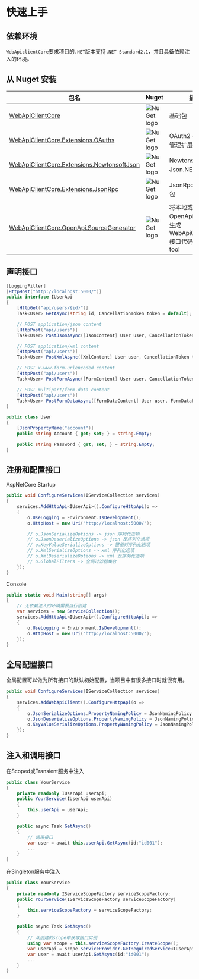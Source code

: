 ﻿# 快速上手

## 依赖环境

`WebApiclientCore`要求项目的`.NET`版本支持`.NET Standard2.1`，并且具备依赖注入的环境。

## 从 Nuget 安装

| 包名                                                                                                                    | Nuget                                                                                   | 描述                                                                      |
| ----------------------------------------------------------------------------------------------------------------------- | --------------------------------------------------------------------------------------- | ------------------------------------------------------------------------- |
| [WebApiClientCore](https://www.nuget.org/packages/WebApiClientCore)                                                     | ![NuGet logo](https://buildstats.info/nuget/WebApiClientCore)                           | 基础包                                                                    |
| [WebApiClientCore.Extensions.OAuths](https://www.nuget.org/packages/WebApiClientCore.Extensions.OAuths)                 | ![NuGet logo](https://buildstats.info/nuget/WebApiClientCore.Extensions.OAuths)         | OAuth2 与 token 管理扩展包                                                |
| [WebApiClientCore.Extensions.NewtonsoftJson](https://www.nuget.org/packages/WebApiClientCore.Extensions.NewtonsoftJson) | ![NuGet logo](https://buildstats.info/nuget/WebApiClientCore.Extensions.NewtonsoftJson) | Newtonsoft 的 Json.NET 扩展包                                                           |
| [WebApiClientCore.Extensions.JsonRpc](https://www.nuget.org/packages/WebApiClientCore.Extensions.JsonRpc)               | ![NuGet logo](https://buildstats.info/nuget/WebApiClientCore.Extensions.JsonRpc)        | JsonRpc 调用扩展包                                                        |
| [WebApiClientCore.OpenApi.SourceGenerator](https://www.nuget.org/packages/WebApiClientCore.OpenApi.SourceGenerator)     | ![NuGet logo](https://buildstats.info/nuget/WebApiClientCore.OpenApi.SourceGenerator)   | 将本地或远程 OpenApi 文档解析生成 WebApiClientCore 接口代码的 dotnet tool |

## 声明接口

```csharp
[LoggingFilter]
[HttpHost("http://localhost:5000/")]
public interface IUserApi
{
    [HttpGet("api/users/{id}")]
    Task<User> GetAsync(string id, CancellationToken token = default);

    // POST application/json content
    [HttpPost("api/users")]
    Task<User> PostJsonAsync([JsonContent] User user, CancellationToken token = default);

    // POST application/xml content
    [HttpPost("api/users")]
    Task<User> PostXmlAsync([XmlContent] User user, CancellationToken token = default);

    // POST x-www-form-urlencoded content
    [HttpPost("api/users")]
    Task<User> PostFormAsync([FormContent] User user, CancellationToken token = default);

    // POST multipart/form-data content
    [HttpPost("api/users")]
    Task<User> PostFormDataAsync([FormDataContent] User user, FormDataFile avatar, CancellationToken token = default);
}

public class User
{ 
    [JsonPropertyName("account")]
    public string Account { get; set; } = string.Empty;

    public string Password { get; set; } = string.Empty;
}
```

## 注册和配置接口

AspNetCore Startup

```csharp
public void ConfigureServices(IServiceCollection services)
{
    services.AddHttpApi<IUserApi>().ConfigureHttpApi(o =>
    {
        o.UseLogging = Environment.IsDevelopment();
        o.HttpHost = new Uri("http://localhost:5000/");

        // o.JsonSerializeOptions -> json 序列化选项
        // o.JsonDeserializeOptions -> json 反序列化选项
        // o.KeyValueSerializeOptions -> 键值对序列化选项
        // o.XmlSerializeOptions -> xml 序列化选项
        // o.XmlDeserializeOptions -> xml 反序列化选项
        // o.GlobalFilters -> 全局过滤器集合
    });
}
```

Console

```csharp
public static void Main(string[] args)
{
    // 无依赖注入的环境需要自行创建
    var services = new ServiceCollection();
    services.AddHttpApi<IUserApi>().ConfigureHttpApi(o =>
    {       
        o.UseLogging = Environment.IsDevelopment();
        o.HttpHost = new Uri("http://localhost:5000/");
    });
}
``` 

## 全局配置接口

全局配置可以做为所有接口的默认初始配置，当项目中有很多接口时就很有用。

```csharp
public void ConfigureServices(IServiceCollection services)
{
    services.AddWebApiClient().ConfigureHttpApi(o =>
    {
        o.JsonSerializeOptions.PropertyNamingPolicy = JsonNamingPolicy.CamelCase;
        o.JsonDeserializeOptions.PropertyNamingPolicy = JsonNamingPolicy.CamelCase;
        o.KeyValueSerializeOptions.PropertyNamingPolicy = JsonNamingPolicy.CamelCase;
    });
}
```

## 注入和调用接口

在Scoped或Transient服务中注入

```csharp
public class YourService
{
    private readonly IUserApi userApi;
    public YourService(IUserApi userApi)
    {
        this.userApi = userApi;
    }

    public async Task GetAsync()
    {
        // 调用接口
        var user = await this.userApi.GetAsync(id:"id001");
        ...
    }
}
```

在Singleton服务中注入

```csharp
public class YourService
{
    private readonly IServiceScopeFactory serviceScopeFactory;
    public YourService(IServiceScopeFactory serviceScopeFactory)
    {
        this.serviceScopeFactory = serviceScopeFactory;
    }

    public async Task GetAsync()
    {
        // 从创建的scope中获取接口实例
        using var scope = this.serviceScopeFactory.CreateScope();
        var userApi = scope.ServiceProvider.GetRequiredService<IUserApi>();
        var user = await userApi.GetAsync(id:"id001");
        ...
    }
}
```
